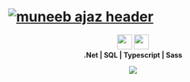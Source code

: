 # [![muneeb ajaz header](https://mianmuneebajaz.github.io/resume/assets/img/header.jpg)](https://mianmuneebajaz.github.io)
<p align='center'>
<a href="https://www.buymeacoffee.com/mmoscosa" target="_blank"><img height="30" src="https://img.buymeacoffee.com/api/?name=mmoscosa&size=300&bg-image=bmc"></a>
<a href="https://www.linkedin.com/in/mianmuneebajaz/" target="_blank"><img height="30" src="https://mianmuneebajaz.github.io/resume/assets/img/Linkedin-logo.png"></a>
<br/>
<strong>.Net | SQL | Typescript | Sass </strong>
</p> 
<p align="center">
  <img  src="https://visitor-badge.glitch.me/badge?page_id=mianmuneebajaz">
</p>
